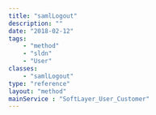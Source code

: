 ```yaml
---
title: "samlLogout"
description: ""
date: "2018-02-12"
tags:
    - "method"
    - "sldn"
    - "User"
classes:
    - "samlLogout"
type: "reference"
layout: "method"
mainService : "SoftLayer_User_Customer"
---
```

